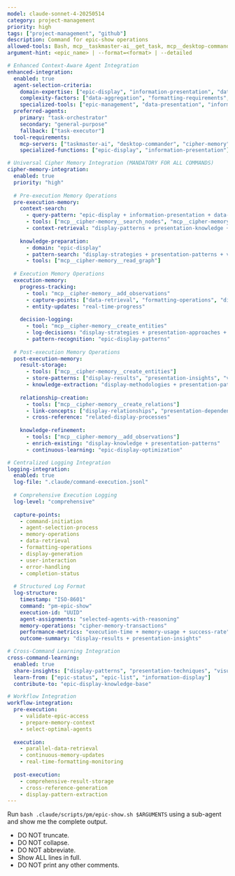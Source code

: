 ```yaml
---
model: claude-sonnet-4-20250514
category: project-management
priority: high
tags: ["project-management", "github"]
description: Command for epic-show operations
allowed-tools: Bash, mcp__taskmaster-ai__get_task, mcp__desktop-commander__read_file
argument-hint: <epic_name> | --format=<format> | --detailed

# Enhanced Context-Aware Agent Integration
enhanced-integration:
  enabled: true
  agent-selection-criteria:
    domain-expertise: ["epic-display", "information-presentation", "data-visualization"]
    complexity-factors: ["data-aggregation", "formatting-requirements", "interactive-display"]
    specialized-tools: ["epic-management", "data-presentation", "information-visualization"]
  preferred-agents:
    primary: "task-orchestrator"
    secondary: "general-purpose"
    fallback: ["task-executor"]
  tool-requirements:
    mcp-servers: ["taskmaster-ai", "desktop-commander", "cipher-memory"]
    specialized-functions: ["epic-display", "information-presentation"]

# Universal Cipher Memory Integration (MANDATORY FOR ALL COMMANDS)
cipher-memory-integration:
  enabled: true
  priority: "high"
  
  # Pre-execution Memory Operations
  pre-execution-memory:
    context-search:
      - query-pattern: "epic-display + information-presentation + data-visualization"
      - tools: ["mcp__cipher-memory__search_nodes", "mcp__cipher-memory__open_nodes"]
      - context-retrieval: "display-patterns + presentation-knowledge + visualization-strategies"
    
    knowledge-preparation:
      - domain: "epic-display"
      - pattern-search: "display-strategies + presentation-patterns + visualization-techniques"
      - tools: ["mcp__cipher-memory__read_graph"]
  
  # Execution Memory Operations
  execution-memory:
    progress-tracking:
      - tool: "mcp__cipher-memory__add_observations"
      - capture-points: ["data-retrieval", "formatting-operations", "display-generation"]
      - entity-updates: "real-time-progress"
    
    decision-logging:
      - tool: "mcp__cipher-memory__create_entities"
      - log-decisions: "display-strategies + presentation-approaches + visualization-decisions"
      - pattern-recognition: "epic-display-patterns"
  
  # Post-execution Memory Operations
  post-execution-memory:
    result-storage:
      - tools: ["mcp__cipher-memory__create_entities"]
      - store-patterns: ["display-results", "presentation-insights", "visualization-techniques"]
      - knowledge-extraction: "display-methodologies + presentation-patterns"
    
    relationship-creation:
      - tools: ["mcp__cipher-memory__create_relations"]
      - link-concepts: ["display-relationships", "presentation-dependencies", "visualization-connections"]
      - cross-reference: "related-display-processes"
    
    knowledge-refinement:
      - tools: ["mcp__cipher-memory__add_observations"]
      - enrich-existing: "display-knowledge + presentation-patterns"
      - continuous-learning: "epic-display-optimization"

# Centralized Logging Integration
logging-integration:
  enabled: true
  log-file: ".claude/command-execution.jsonl"
  
  # Comprehensive Execution Logging
  log-level: "comprehensive"
  
  capture-points:
    - command-initiation
    - agent-selection-process
    - memory-operations
    - data-retrieval
    - formatting-operations
    - display-generation
    - user-interaction
    - error-handling
    - completion-status
  
  # Structured Log Format
  log-structure:
    timestamp: "ISO-8601"
    command: "pm-epic-show"
    execution-id: "UUID"
    agent-assignments: "selected-agents-with-reasoning"
    memory-operations: "cipher-memory-transactions"
    performance-metrics: "execution-time + memory-usage + success-rate"
    outcome-summary: "display-results + presentation-insights"

# Cross-Command Learning Integration
cross-command-learning:
  enabled: true
  share-insights: ["display-patterns", "presentation-techniques", "visualization-strategies"]
  learn-from: ["epic-status", "epic-list", "information-display"]
  contribute-to: "epic-display-knowledge-base"

# Workflow Integration
workflow-integration:
  pre-execution:
    - validate-epic-access
    - prepare-memory-context
    - select-optimal-agents
  
  execution:
    - parallel-data-retrieval
    - continuous-memory-updates
    - real-time-formatting-monitoring
  
  post-execution:
    - comprehensive-result-storage
    - cross-reference-generation
    - display-pattern-extraction
---
```


Run `bash .claude/scripts/pm/epic-show.sh $ARGUMENTS` using a sub-agent and show me the complete output.

- DO NOT truncate.
- DO NOT collapse.
- DO NOT abbreviate.
- Show ALL lines in full.
- DO NOT print any other comments.



